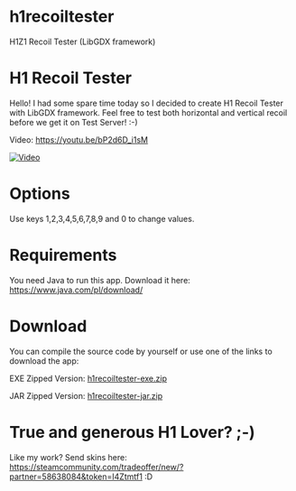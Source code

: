 # h1recoiltester
H1Z1 Recoil Tester (LibGDX framework)

# H1 Recoil Tester
Hello! I had some spare time today so I decided to create H1 Recoil Tester with LibGDX framework.
Feel free to test both horizontal and vertical recoil before we get it on Test Server! :-)

Video: https://youtu.be/bP2d6D_i1sM

[![Video](https://img.youtube.com/vi/bP2d6D_i1sM/0.jpg)](https://www.youtube.com/watch?v=bP2d6D_i1sM)


# Options
Use keys 1,2,3,4,5,6,7,8,9 and 0 to change values.

# Requirements

You need Java to run this app. Download it here: https://www.java.com/pl/download/

# Download
You can compile the source code by yourself or use one of the links to download the app:

EXE Zipped Version: [h1recoiltester-exe.zip](https://github.com/makeH1greatagain/h1recoiltester/files/1629858/h1recoiltester-exe.zip)

JAR Zipped Version: [h1recoiltester-jar.zip](https://github.com/makeH1greatagain/h1recoiltester/files/1629859/h1recoiltester-jar.zip)

# True and generous H1 Lover? ;-)
Like my work? Send skins here: https://steamcommunity.com/tradeoffer/new/?partner=58638084&token=I4Ztmtf1 :D
